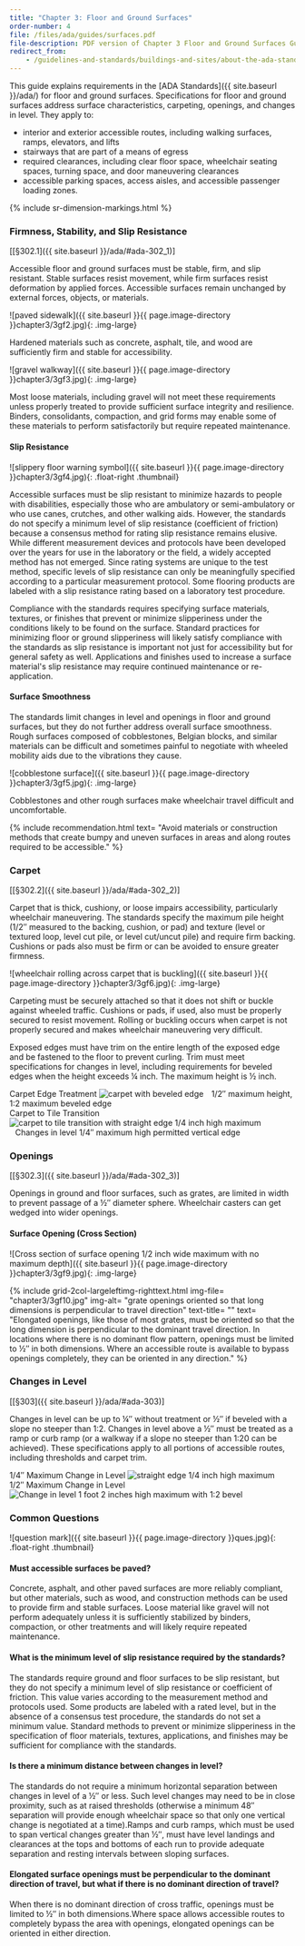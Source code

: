 ```yaml
---
title: "Chapter 3: Floor and Ground Surfaces"
order-number: 4
file: /files/ada/guides/surfaces.pdf
file-description: PDF version of Chapter 3 Floor and Ground Surfaces Guide
redirect_from: 
    - /guidelines-and-standards/buildings-and-sites/about-the-ada-standards/guide-to-the-ada-standards/chapter-3-floor-and-ground-surfaces/
---
```

This guide explains requirements in the [ADA
Standards]({{ site.baseurl }}/ada/) for floor and ground
surfaces. Specifications for floor and ground surfaces address surface
characteristics, carpeting, openings, and changes in level. They apply
to:

- interior and exterior accessible routes, including walking surfaces,
    ramps, elevators, and lifts
- stairways that are part of a means of egress
- required clearances, including clear floor space, wheelchair seating
    spaces, turning space, and door maneuvering clearances
- accessible parking spaces, access aisles, and accessible passenger
    loading zones.

{% include sr-dimension-markings.html %}
### Firmness, Stability, and Slip Resistance

[[§302.1]({{ site.baseurl }}/ada/#ada-302_1)]

Accessible floor and ground surfaces must be stable, firm, and slip
resistant. Stable surfaces resist movement, while firm surfaces resist
deformation by applied forces. Accessible surfaces remain unchanged by
external forces, objects, or materials.

![paved sidewalk]({{ site.baseurl }}{{ page.image-directory }}chapter3/3gf2.jpg){: .img-large}
<div class="img-large-caption">Hardened materials such as concrete, asphalt, tile, and wood are sufficiently firm and stable for accessibility.</div>

![gravel walkway]({{ site.baseurl }}{{ page.image-directory }}chapter3/3gf3.jpg){: .img-large}
<div class="img-large-caption">Most loose materials, including gravel will not meet these requirements unless properly treated to provide sufficient surface integrity and resilience. Binders, consolidants, compaction, and grid forms may enable some of these materials to perform satisfactorily but require repeated maintenance.</div>

#### Slip Resistance

![slippery floor warning
symbol]({{ site.baseurl }}{{ page.image-directory }}chapter3/3gf4.jpg){: .float-right .thumbnail}

Accessible surfaces must be slip resistant to minimize
hazards to people with disabilities, especially those who are ambulatory
or semi-ambulatory or who use canes, crutches, and other walking aids. However, the standards do not specify a minimum level of slip resistance
(coefficient of friction) because a consensus method for rating slip
resistance remains elusive. While different measurement devices and
protocols have been developed over the years for use in the laboratory
or the field, a widely accepted method has not emerged. Since rating
systems are unique to the test method, specific levels of slip
resistance can only be meaningfully specified according to a particular
measurement protocol. Some flooring products are labeled with a slip
resistance rating based on a laboratory test procedure.

Compliance with the standards requires specifying surface materials,
textures, or finishes that prevent or minimize slipperiness under the
conditions likely to be found on the surface. Standard practices for
minimizing floor or ground slipperiness will likely satisfy compliance
with the standards as slip resistance is important not just for
accessibility but for general safety as well. Applications and finishes
used to increase a surface material's slip resistance may require
continued maintenance or re-application.

#### Surface Smoothness

The standards limit changes in level and openings in floor and ground
surfaces, but they do not further address overall surface smoothness. Rough surfaces composed of cobblestones, Belgian blocks, and similar
materials can be difficult and sometimes painful to negotiate with
wheeled mobility aids due to the vibrations they cause.

![cobblestone surface]({{ site.baseurl }}{{ page.image-directory }}chapter3/3gf5.jpg){: .img-large}
<div class="img-large-caption">Cobblestones and other rough surfaces make wheelchair travel difficult and uncomfortable.</div>

{% include recommendation.html
text= "Avoid materials or construction methods that create bumpy and uneven surfaces in areas and along routes required to be accessible."
%}

### Carpet

[[§302.2]({{ site.baseurl }}/ada/#ada-302_2)]

Carpet that is thick, cushiony, or loose impairs accessibility,
particularly wheelchair maneuvering. The standards specify the maximum
pile height (1/2&Prime; measured to the backing, cushion, or pad) and texture
(level or textured loop, level cut pile, or level cut/uncut pile) and
require firm backing. Cushions or pads also must be firm or can be
avoided to ensure greater firmness.

![wheelchair rolling across carpet that is buckling]({{ site.baseurl }}{{ page.image-directory }}chapter3/3gf6.jpg){: .img-large}
<div class="img-large-caption">Carpeting must be securely attached so that it does not shift or buckle against wheeled traffic. Cushions or pads, if used, also must be properly secured to resist movement. Rolling or buckling occurs when carpet is not properly secured and makes wheelchair maneuvering very difficult.</div>

Exposed edges must have trim on the entire length of the exposed edge
and be fastened to the floor to prevent curling. Trim must meet
specifications for changes in level, including requirements for beveled
edges when the height exceeds ¼ inch. The maximum height is ½ inch.

<div class="grid-container">
  <div class="grid-row">
    <div class="tablet:grid-col">
      <span class="grid-line bold">Carpet Edge Treatment</span>
      <img class="img-full" src="{{ site.baseurl }}{{ page.image-directory }}chapter3/3gf7.jpg" alt="carpet with beveled edge">
      <span class="grid-line text-italic" style="padding: 10px;">1/2&Prime; maximum height, 1:2 maximum beveled edge</span>
    </div>
    <div class="tablet:grid-col">
      <span class="grid-line bold">Carpet to Tile Transition</span>
      <img class="img-full" src="{{ site.baseurl }}{{ page.image-directory }}chapter3/3gf8.jpg" alt="carpet to tile transition with straight edge 1/4 inch high maximum">
      <span class="grid-line text-italic" style="padding: 10px;">	Changes in level 1/4&Prime; maximum high permitted vertical edge</span>
    </div>
  </div>
</div>

### Openings

[[§302.3]({{ site.baseurl }}/ada/#ada-302_3)]

Openings in ground and floor surfaces, such as grates, are limited in
width to prevent passage of a ½&Prime; diameter sphere. Wheelchair casters
can get wedged into wider openings.

#### Surface Opening (Cross Section)

![Cross section of surface opening 1/2 inch wide maximum with no maximum depth]({{ site.baseurl }}{{ page.image-directory }}chapter3/3gf9.jpg){: .img-large}

{% include grid-2col-largeleftimg-righttext.html
img-file= "chapter3/3gf10.jpg"
img-alt= "grate openings oriented so that long dimensions is perpendicular to travel direction"
text-title= ""
text= "Elongated openings, like those of most grates, must be oriented so that the long dimension is perpendicular to the dominant travel direction.  In locations where there is no dominant flow pattern, openings must be limited to ½&Prime; in both dimensions.  Where an accessible route is available to bypass openings completely, they can be oriented in any direction."
%}

### Changes in Level

[[§303]({{ site.baseurl }}/ada/#ada-303)]

Changes in level can be up to ¼&Prime; without treatment or ½&Prime; if beveled with
a slope no steeper than 1:2. Changes in level above a ½&Prime; must be
treated as a ramp or curb ramp (or a walkway if a slope no steeper than
1:20 can be achieved). These specifications apply to all portions of
accessible routes, including thresholds and carpet trim.

<div class="grid-container">
  <div class="grid-row">
    <div class="tablet:grid-col">
      <span class="grid-line bold">1/4&Prime; Maximum Change in Level</span>
      <img class="img-full" src="{{ site.baseurl }}{{ page.image-directory }}chapter3/3gf11.jpg" alt="straight edge 1/4 inch high maximum">
    </div>
    <div class="tablet:grid-col">
      <span class="grid-line bold">1/2&Prime; Maximum Change in Level</span>
      <img class="img-full" src="{{ site.baseurl }}{{ page.image-directory }}chapter3/3gf12.jpg" alt="Change in level 1 foot 2 inches high maximum with 1:2 bevel">
    </div>
  </div>
</div>

### Common Questions

![question mark]({{ site.baseurl }}{{ page.image-directory }}ques.jpg){: .float-right .thumbnail}

#### Must accessible surfaces be paved?

Concrete, asphalt, and other paved surfaces are more reliably compliant,
but other materials, such as wood, and construction methods can be used
to provide firm and stable surfaces. Loose material like gravel will
not perform adequately unless it is sufficiently stabilized by binders,
compaction, or other treatments and will likely require repeated
maintenance.

#### What is the minimum level of slip resistance required by the standards?

The standards require ground and floor surfaces to be slip resistant,
but they do not specify a minimum level of slip resistance or
coefficient of friction. This value varies according to the measurement
method and protocols used. Some products are labeled with a rated
level, but in the absence of a consensus test procedure, the standards
do not set a minimum value. Standard methods to prevent or minimize
slipperiness in the specification of floor materials, textures,
applications, and finishes may be sufficient for compliance with the
standards.

#### Is there a minimum distance between changes in level?

The standards do not require a minimum horizontal separation between
changes in level of a ½&Prime; or less. Such level changes may need to be in
close proximity, such as at raised thresholds (otherwise a minimum 48&Prime;
separation will provide enough wheelchair space so that only one
vertical change is negotiated at a time).Ramps and curb ramps, which
must be used to span vertical changes greater than ½&Prime;, must have level
landings and clearances at the tops and bottoms of each run to provide
adequate separation and resting intervals between sloping surfaces.

#### Elongated surface openings must be perpendicular to the dominant direction of travel, but what if there is no dominant direction of travel?

When there is no dominant direction of cross traffic, openings must be
limited to ½&Prime; in both dimensions.Where space allows accessible routes
to completely bypass the area with openings, elongated openings can be
oriented in either direction.
